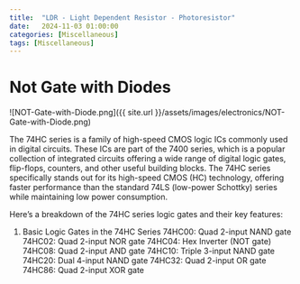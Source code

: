 ```yaml
---
title:  "LDR - Light Dependent Resistor - Photoresistor"
date:   2024-11-03 01:00:00
categories: [Miscellaneous] 
tags: [Miscellaneous]
---
```


#  Not Gate with Diodes

![NOT-Gate-with-Diode.png]({{ site.url }}/assets/images/electronics/NOT-Gate-with-Diode.png)



The 74HC series is a family of high-speed CMOS logic ICs commonly used in digital circuits. These ICs are part of the 7400 series, which is a popular collection of integrated circuits offering a wide range of digital logic gates, flip-flops, counters, and other useful building blocks. The 74HC series specifically stands out for its high-speed CMOS (HC) technology, offering faster performance than the standard 74LS (low-power Schottky) series while maintaining low power consumption.

Here’s a breakdown of the 74HC series logic gates and their key features:

1. Basic Logic Gates in the 74HC Series
   74HC00: Quad 2-input NAND gate
   74HC02: Quad 2-input NOR gate
   74HC04: Hex Inverter (NOT gate)
   74HC08: Quad 2-input AND gate
   74HC10: Triple 3-input NAND gate
   74HC20: Dual 4-input NAND gate
   74HC32: Quad 2-input OR gate
   74HC86: Quad 2-input XOR gate